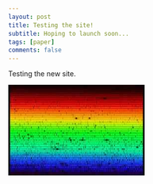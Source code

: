 ```yaml
---
layout: post
title: Testing the site!
subtitle: Hoping to launch soon...
tags: [paper]
comments: false
---
```

Testing the new site.

![solar](img/solar.jpg)
